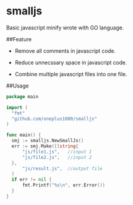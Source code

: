 smalljs
=======

Basic javascript minify wrote with GO language.

##Feature

- Remove all comments in javascript code.

- Reduce unnecssary space in javascript code.

- Combine multiple javascript files into one file. 

 
##Usage

  ```go
  package main
  
  import (
  	"fmt"
  	"github.com/oneplus1000/smalljs"
  )
  
  func main() {
  	smj := smalljs.NewSmallJs()
  	err := smj.Make([]string{
  		"js/file1.js",   //input 1
  		"js/file2.js",   //input 2
  	},
  		"js/result.js",  //output file
  	)
  	if err != nil {
  		fmt.Printf("%s\n", err.Error())
  	}
  }
  ```

